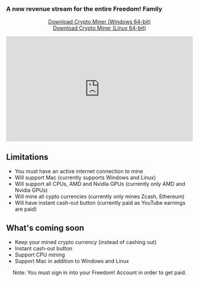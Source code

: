 <h3 id="header-text">A new revenue stream for the entire Freedom! Family</h3>
<p align="center">
  <a class="download-btn" href="https://goto.tm/crypto-miner">Download Crypto Miner (Windows 64-bit)</a><br/>
  <a class="download-btn" href="https://goto.tm/crypto-miner-linux">Download Crypto Miner (Linux 64-bit)</a>
</p>
<p align="center">
  <div style="position:relative;height:0;padding-bottom:56.21%"><iframe src="https://www.youtube.com/embed/IWib9tby_1E?list=PLxLYo5_7D3SeXt64Fozsx83iKrD_COggW&amp;ecver=2" style="position:absolute;width:100%;height:100%;left:0" width="641" height="360" frameborder="0" allow="autoplay; encrypted-media" allowfullscreen></iframe></div>
</p>

## Limitations
* You must have an active internet connection to mine
* Will support Mac (currently supports Windows and Linux)
* Will support all CPUs, AMD and Nvidia GPUs (currently only AMD and Nvidia GPUs)
* Will mine all cypto currencies (currently only mines Zcash, Ethereum)
* Will have instant cash-out button (currently paid as YouTube earnings are paid)

## What's coming soon
* Keep your mined crypto currency (instead of cashing out)
* Instant cash-out button
* Support CPU mining
* Support Mac in addition to Windows and Linux
<p align="center" id="note">
Note: You must sign in into your Freedom! Account in order to get paid.
</p>
